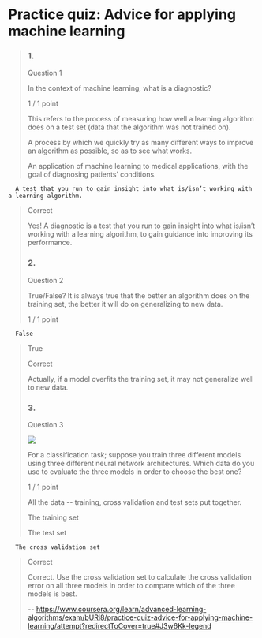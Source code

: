 # Practice quiz: Advice for applying machine learning
> ### 1.
> 
> Question 1
> 
> In the context of machine learning, what is a diagnostic?
> 
> 1 / 1 point
> 
>  This refers to the process of measuring how well a learning algorithm does on a test set (data that the algorithm was not trained on). 
> 
>  A process by which we quickly try as many different ways to improve an algorithm as possible, so as to see what works. 
> 
>  An application of machine learning to medical applications, with the goal of diagnosing patients’ conditions. 
> 

      A test that you run to gain insight into what is/isn’t working with a learning algorithm. 
> 
> Correct
> 
> Yes! A diagnostic is a test that you run to gain insight into what is/isn’t working with a learning algorithm, to gain guidance into improving its performance.
> 
> ### 2.
> 
> Question 2
> 
> True/False? It is always true that the better an algorithm does on the training set, the better it will do on generalizing to new data.
> 
> 1 / 1 point
> 

      False 
> 
>  True 
> 
> Correct
> 
> Actually, if a model overfits the training set, it may not generalize well to new data.
> 
> ### 3.
> 
> Question 3
> 
> ![](https://d3c33hcgiwev3.cloudfront.net/imageAssetProxy.v1/392a50a6-14d1-40c4-9a21-b1f12202c20fimage3.png?expiry=1658966400000&hmac=WclOWvmEGof43dQDAyDEkSvC4BlFqGxlS7xrNo8zoi0)
> 
> For a classification task; suppose you train three different models using three different neural network architectures. Which data do you use to evaluate the three models in order to choose the best one?
> 
> 1 / 1 point
> 
>  All the data -- training, cross validation and test sets put together. 
> 
>  The training set 
> 
>  The test set 
> 

      The cross validation set 
> 
> Correct
> 
> Correct. Use the cross validation set to calculate the cross validation error on all three models in order to compare which of the three models is best.
>
> -- https://www.coursera.org/learn/advanced-learning-algorithms/exam/bURi8/practice-quiz-advice-for-applying-machine-learning/attempt?redirectToCover=true#J3w6Kk-legend
